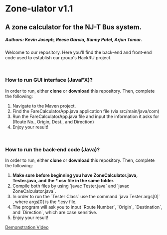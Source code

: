 

<h1>Zone-ulator v1.1</h1>


<h2>A zone calculator for the NJ-T Bus system.</h2>

<h5>Authors: Kevin Joseph, Reese Garcia, Sunny Patel, Arjun Tomar.</h5>

<p>Welcome to our repository. Here you'll find the back-end and front-end code used to establish our group's HackRU project.</p>
<br>

<h3>How to run GUI interface (JavaFX)?</h3>
<p>In order to run, either <strong>clone</strong> or <strong>download</strong> this repository. Then, complete the following:</p>
<ol>
  <li> Navigate to the Maven project.</li>
  <li> Find the FareCalculatorApp.java application file (via src/main/java/com)</li>
  <li> Run the FareCalculatorApp.java file and input the information it asks for (Route No., Origin, Dest., and Direction)</li>
  <li> Enjoy your result!</li>
</ol>
<br>
<h3>How to run the back-end code (Java)?</h3>
<p>In order to run, either <strong>clone</strong> or <strong>download</strong> this repository. Then, complete the following:</p>
<ol>
  <li> <strong>Make sure before beginning you have ZoneCalculator.java, Tester.java, and the *.csv file in the same folder.</strong></li>
  <li> Compile both files by using `javac Tester.java` and `javac ZoneCalculator.java`. </li>
  <li> In order to run the `Tester Class` use the command `java Tester args[0]` , where args[0] is the *.csv file. </li>
  <li> The program will ask you to input `Route Number`, `Origin`, `Destination`, and `Direction`, which are case sensitive.</li>
  <li> Enjoy your result!</li>
</ol>

[Demonstration Video](https://www.youtube.com/watch?v=I49sSKPwZBY)

